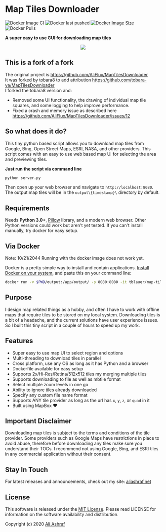 # Map Tiles Downloader 
[![Docker Image CI](https://github.com/tblauer/MapTilesDownloader/actions/workflows/docker-image.yml/badge.svg?branch=master)](https://github.com/tblauer/MapTilesDownloader/actions/workflows/docker-image.yml)
<img alt="Docker last pushed" src="https://img.shields.io/badge/dynamic/json?color=blue&label=Last%20pushed&query=last_updated&url=https%3A%2F%2Fhub.docker.com%2Fv2%2Frepositories%2Ftblauer%2Fmap-tiles-downloader%2F&logo=docker&?link=http://left&link=https://hub.docker.com/repository/docker/tobara8/map-tiles-downloader">
[![Docker Image Size](https://img.shields.io/docker/image-size/tblauer/map-tiles-downloader?logo=Docker)](https://hub.docker.com/r/jokobsk/pi.alert)
<img src="https://img.shields.io/docker/pulls/tblauer/map-tiles-downloader?logo=docker&color=0aa8d2&logoColor=fff" alt="Docker Pulls">

**A super easy to use GUI for downloading map tiles**

<p align="center">
  <img src="gif/map-tiles-downloader.gif">
</p>

## This is a fork of a fork

The original project is  https://github.com/AliFlux/MapTilesDownloader</br>
It was forked by tobara8 to add attribution  https://github.com/tobara-va/MapTilesDownloader</br>
I forked the tobara8 version and:</br>
 - Removed some UI functionality, the drawing of individual map tile squares, and some logging to help improve performance. 
 - Fixed a crash and memory issue as described here https://github.com/AliFlux/MapTilesDownloader/issues/12


## So what does it do?

This tiny python based script allows you to download map tiles from Google, Bing, Open Street Maps, ESRI, NASA, and other providers. This script comes with an easy to use web based map UI for selecting the area and previewing tiles.

**Just run the script via command line**

```sh
python server.py
```

Then open up your web browser and navigate to `http://localhost:8080`. The output map tiles will be in the `output\{timestamp}\` directory by default.

## Requirements

Needs **Python 3.0+**, [Pillow](https://pypi.org/project/Pillow/) library, and a modern web browser. Other Python versions could work but aren't yet tested. If you can't install manually, try docker for easy setup.

## Via Docker

Note: 10/21/2044  Running with the docker image does not work yet.

Docker is a pretty simple way to install and contain applications. [Install Docker on your system](https://www.docker.com/products/docker-desktop), and paste this on your command line:

```sh
docker run -v $PWD/output:/app/output/ -p 8080:8080 -it tblauer/map-tiles-downloader
```

## Purpose

I design map related things as a hobby, and often I have to work with offline maps that require tiles to be stored on my local system. Downloading tiles is a bit of a headache, and the current solutions have user experience issues. So I built this tiny script in a couple of hours to speed up my work.

## Features

- Super easy to use map UI to select region and options
- Multi-threading to download tiles in parallel
- Cross platform, use any OS as long as it has Python and a browser
- Dockerfile available for easy setup
- Supports 2x/Hi-Res/Retina/512x512 tiles my merging multiple tiles
- Supports downloading to file as well as mbtile format
- Select multiple zoom levels in one go
- Ability to ignore tiles already downloaded
- Specify any custom file name format
- Supports ANY tile provider as long as the url has `x`, `y`, `z`, or `quad` in it
- Built using MapBox :heart:

## Important Disclaimer

Downloading map tiles is subject to the terms and conditions of the tile provider. Some providers such as Google Maps have restrictions in place to avoid abuse, therefore before downloading any tiles make sure you understand their TOCs. I recommend not using Google, Bing, and ESRI tiles in any commercial application without their consent.

## Stay In Touch

For latest releases and announcements, check out my site: [aliashraf.net](http://aliashraf.net)

## License

This software is released under the [MIT License](LICENSE). Please read LICENSE for information on the
software availability and distribution.

Copyright (c) 2020 [Ali Ashraf](http://aliashraf.net)
